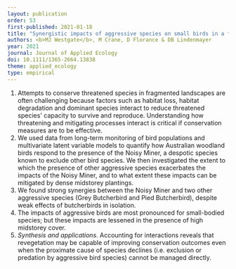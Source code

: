 ```yaml
---
layout: publication
order: 53
first-published: 2021-01-18
title: "Synergistic impacts of aggressive species on small birds in a fragmented landscape."
authors: <b>MJ Westgate</b>, M Crane, D Florance & DB Lindenmayer
year: 2021
journal: Journal of Applied Ecology
doi: 10.1111/1365-2664.13838
theme: applied_ecology
type: empirical
---
```

<ol>
  <li>Attempts to conserve threatened species in fragmented landscapes are often challenging because factors such as habitat loss, habitat degradation and dominant species interact to reduce threatened species' capacity to survive and reproduce. Understanding how threatening and mitigating processes interact is critical if conservation measures are to be effective.</li>
  <li>We used data from long-term monitoring of bird populations and multivariate latent variable models to quantify how Australian woodland birds respond to the presence of the Noisy Miner, a despotic species known to exclude other bird species. We then investigated the extent to which the presence of other aggressive species exacerbates the impacts of the Noisy Miner, and to what extent these impacts can be mitigated by dense midstorey plantings.</li>
  <li>We found strong synergies between the Noisy Miner and two other aggressive species (Grey Butcherbird and Pied Butcherbird), despite weak effects of butcherbirds in isolation.</li>
  <li>The impacts of aggressive birds are most pronounced for small-bodied species; but these impacts are lessened in the presence of high midstorey cover.</li>
  <li><i>Synthesis and applications</i>. Accounting for interactions reveals that revegetation may be capable of improving conservation outcomes even when the proximate cause of species declines (i.e. exclusion or predation by aggressive bird species) cannot be managed directly.</li>
</ol>